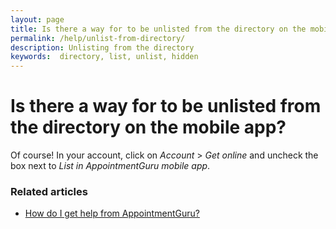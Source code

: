 ```yaml
---
layout: page
title: Is there a way for to be unlisted from the directory on the mobile app?
permalink: /help/unlist-from-directory/
description: Unlisting from the directory
keywords:  directory, list, unlist, hidden
---
```


# Is there a way for to be unlisted from the directory on the mobile app?

Of course! In your account, click on *Account* > *Get online* and uncheck the box next to *List in AppointmentGuru mobile app*.

### Related articles

* [How do I get help from AppointmentGuru?](/help/how-do-I-get-help)
